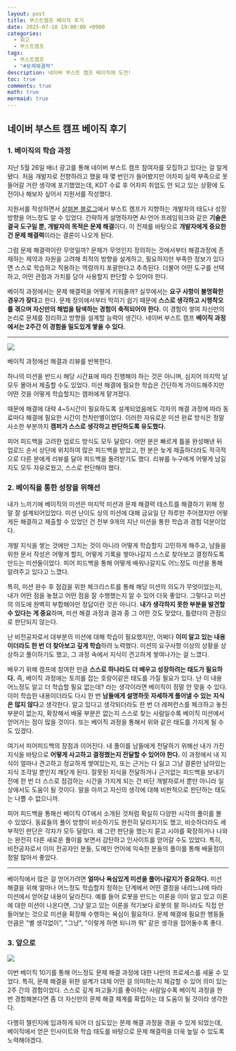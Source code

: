 ```yaml
---
layout: post
title: 부스트캠프 베이직 후기
date: 2025-07-10 19:00:00 +0900
categories:
  - 회고
  - 부스트캠프
tags:
  - 부스트캠프
  - "#문제해결력"
description: 네이버 부스트 캠프 베이직에 도전!
toc: true
comments: true
math: true
mermaid: true
---
```


## 네이버 부스트 캠프 베이직 후기

### 1. 베이직의 학습 과정

지난 5월 26일 배너 광고를 통해 네이버 부스트 캠프 참여자를 모집하고 있다는 걸 알게 됐다.
처음 개발자로 전향하려고 했을 때 몇 번인가 들어봤지만 어차피 실력 부족으로 못 들어갈 거란 생각에 포기했었는데, KDT 수료 후 어차피 취업도 안 되고 있는 상황에 도전이나 해보자 싶어서 지원서를 작성했다.

지원서를 작성하면서 [살펴본 블로그](https://blog.naver.com/boostcamp_official/223845032364)에서 부스트 캠프가 지향하는 개발자의 태도나 성장 방향을 어느정도 알 수 있었다.
간략하게 설명하자면 AI·언어·프레임워크와 같은 **기술은 결국 도구일 뿐, 개발자의 목적은 문제 해결**이다.
이 전제를 바탕으로 **개발자에게 중요한 건 문제 해결력**이라는 결론이 나오게 된다.

그럼 문제 해결력이란 무엇일까?
문제가 무엇인지 정의하는 것에서부터 해결과정에 존재하는 제약과 자원을 고려해 최적의 방향을 설계하고,
필요하지만 부족한 정보가 있다면 스스로 학습하고 적용하는 역량까지 포괄한다고 추측된다.
더불어 어떤 도구를 선택하고, 어떤 관점과 가치를 담아 사용할지 판단할 수 있어야 한다.

베이직 과정에서는 문제 해결력을 어떻게 키워줄까?
실무에서는 **요구 사항이 불명확한 경우가 잦다**고 한다.
문제 정의에서부터 막히기 쉽기 때문에 **스스로 생각하고 시행착오를 겪으며 자신만의 해법을 탐색하는 경험이 축적되어야 한다.**
이 경험이 쌓여 자신만의 논리로 문제를 정리하고 방향을 설계할 능력이 생긴다.
네이버 부스트 캠프 **베이직 과정에서는 2주간 이 경험을 밀도있게 쌓을 수 있다.**

---

![](https://velog.velcdn.com/images/landelyse/post/067015a5-b557-4737-885c-f378da884b30/image.png)

베이직 과정에선 해결과 리뷰를 반복한다.

하나의 미션을 반드시 해당 시간표에 따라 진행해야 하는 것은 아니며, 심지어 마지막 날 모두 몰아서 제출할 수도 있었다.
미션 해결에 필요한 학습은 간단하게 가이드해주지만 어떤 것을 어떻게 학습할지는 캠퍼에게 맡겨졌다.

때문에 해결에 대략 4~5시간이 필요하도록 설계되었음에도 각자의 해결 과정에 따라 동료마다 해결에 필요한 시간이 천차만별이었다.
이러한 자유로운 미션 완료 방식은 정말 사소한 부분까지 **캠퍼가 스스로 생각하고 판단하도록 유도했다.**

피어 피드백을 고려한 업로드 방식도 모두 달랐다.
어떤 분은 빠르게 틀을 완성해낸 뒤 업로드 순서 상단에 위치하여 많은 피드백을 받았고,
한 분은 늦게 제출하더라도 적극적으로 다른 분에게 리뷰를 달아 피드백을 돌려받기도 했다.
리뷰를 누구에게 어떻게 남길지도 모두 자유로웠고, 스스로 판단해야 했다.

### 2. 베이직을 통한 성장을 위해선

내가 느끼기에 베이직의 미션은 마지막 미션과 문제 해결력 테스트를 해결하기 위해 정말 잘 설계되어있었다.
미션 난이도 상의 미션에 대해 금요일 단 하루만 주어졌지만 어떻게든 해결하고 제출할 수 있었던 건 전부 9개의 지난 미션을 통한 학습과 경험 덕분이었다.

개발 지식을 쌓는 것에만 그치는 것이 아니라 어떻게 학습할지 고민하게 해주고,
남들을 위한 문서 작성은 어떻게 할지, 어떻게 기록을 쌓아나갈지 스스로 찾아보고 결정하도록 만드는 미션들이었다.
피어 피드백을 통해 어떻게 배워나갈지도 어느정도 미션을 통해 알려주고 있다고 느꼈다.

특히, 미션 완수 후 점검을 위한 체크리스트를 통해 해당 미션의 의도가 무엇이었는지, 내가 어떤 점을 놓쳤고 어떤 점을 잘 수행했는지 알 수 있어 더욱 좋았다.
그렇다고 미션의 의도에 완벽히 부합해야만 정답이란 것은 아니다.
**내가 생각하지 못한 부분을 발견할 수 있다는 게 중요**하며, 미션 해결 과정과 결과 중 그 어떤 것도 맞았다, 틀렸다의 관점으로 판단되지 않는다.

난 비전공자로서 대부분의 미션에 대해 학습이 필요했지만, 어쩌다 **이미 알고 있는 내용이더라도 한 번 더 찾아보고 깊게 학습**하려 노력했다.
미션의 요구사항 이상의 상황을 상상하고 풀이하기도 했고, 그 과정 속에서 지식이 견고하게 쌓여나가는 걸 느꼈다.

배우기 위해 캠프에 참여한 만큼 **스스로 하나라도 더 배우고 성장하려는 태도가 필요하다.**
즉, 베이직 과정에는 토끼를 잡는 호랑이같은 태도를 가질 필요가 있다.
난 이 내용 어느정도 알고 더 학습할 필요 없는데? 라는 생각이라면 베이직이 정말 안 맞을 수 있다.
이미 학습한 내용이더라도 다시 한 번 **남들에게 설명하듯 자세하게 풀어낼 수 있는 지식은 많지 않다**고 생각한다.
알고 있다고 생각되더라도 한 번 더 레퍼런스를 체크하고 놓친 부분이 없는지, 확장해서 배울 부분은 없는지 스스로 찾는 사람일수록 베이직 미션에서 얻어가는 점이 많을 것이다. 또는 베이직 과정을 통해서 위와 같은 태도를 가지게 될 수도 있겠다.

여기서 피어피드백의 장점과 이어진다.
내 풀이를 남들에게 전달하기 위해선 내가 가진 지식을 바탕으로 **어떻게 사고하고 결정했는지 전달할 수 있어야 한다.**
이 과정에서 내 지식이 얼마나 견고하고 정교하게 쌓여있는지, 또는 근거는 다 잃고 그냥 결론만 남아있는 지식 조각일 뿐인지 깨닫게 된다.
잘못된 지식을 전달하거나 근거없는 피드백을 보내기 전에 한 번 더 스스로 점검하는 시간을 가지게 되는 건 비단 개발자로서 뿐만 아니라 일상에서도 도움이 될 것이다.
말을 아끼고 자신의 생각에 대해 비판적으로 판단하는 태도는 나쁠 수 없으니까.

피어 피드백을 통해선 베이직 OT에서 소개된 것처럼 확실히 다양한 시각의 풀이를 볼 수 있었다.
동료들의 풀이 방향이 비슷하기도 완전히 달라지기도 했고, 비슷하더라도 세부적인 판단은 각자가 모두 달랐다.
왜 그런 판단을 했는지 묻고 시야를 확장하거나 나와는 완전히 다른 새로운 풀이를 보면서 감탄하고 인사이트를 얻어갈 수도 있었다.
특히, 비전공자로서 이미 전공자인 분들, 도메인 언어에 익숙한 분들의 풀이를 통해 배울점이 정말 많아서 좋았다.

---

베이직에서 많은 걸 얻어가려면 **얼마나 욕심있게 미션을 풀어나갈지가 중요하다.**
미션 해결을 위해 얼마나 어느정도 학습할지 정하는 단계에서 어떤 결정을 내리느냐에 따라 미션에서 얻어갈 내용이 달라진다.
예를 들어 로봇을 만드는 이론을 이미 알고 있고 이론에 대한 미션이 나온다면,
그냥 알고 있는 이론을 적기보다 로봇의 팔 하나라도 직접 만들어보는 것으로 미션을 확장해 수행하는 욕심이 필요하다.
문제 해결에 필요한 행동들만큼은 "별 생각없이", "그냥", "이렇게 하면 되니까 뭐" 같은 생각을 접어둘수록 좋다.

### 3. 앞으로

![](https://velog.velcdn.com/images/landelyse/post/733d3cb6-8dca-419d-8f2b-0151ffb4f525/image.png)

이번 베이직 10기를 통해 어느정도 문제 해결 과정에 대한 나만의 프로세스를 세울 수 있었다.
특히, 문제 해결을 위한 설계가 대체 어떤 걸 의미하는지 체감할 수 있어 의미 있는 2주 간의 경험이었다.
스스로 깊게 파고들기를 좋아하는 사람일수록 베이직 과정을 한 번 경험해본다면 좀 더 자신만의 문제 해결 체계를 확립하는 데 도움이 될 것이라 생각한다.

다행히 챌린지에 입과하게 되어 더 심도있는 문제 해결 과정을 겪을 수 있게 되었는데,
베이직에서 얻은 인사이트와 학습 태도를 바탕으로 문제 해결력을 더욱 높일 수 있도록 노력해야겠다.
